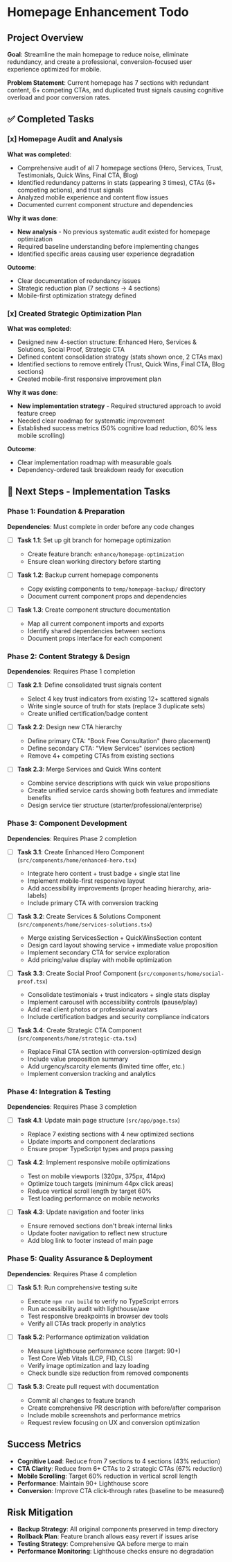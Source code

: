 # Homepage Enhancement Todo

## Project Overview
**Goal**: Streamline the main homepage to reduce noise, eliminate redundancy, and create a professional, conversion-focused user experience optimized for mobile.

**Problem Statement**: Current homepage has 7 sections with redundant content, 6+ competing CTAs, and duplicated trust signals causing cognitive overload and poor conversion rates.

## ✅ Completed Tasks

### [x] Homepage Audit and Analysis
**What was completed**: 
- Comprehensive audit of all 7 homepage sections (Hero, Services, Trust, Testimonials, Quick Wins, Final CTA, Blog)
- Identified redundancy patterns in stats (appearing 3 times), CTAs (6+ competing actions), and trust signals
- Analyzed mobile experience and content flow issues
- Documented current component structure and dependencies

**Why it was done**: 
- **New analysis** - No previous systematic audit existed for homepage optimization
- Required baseline understanding before implementing changes
- Identified specific areas causing user experience degradation

**Outcome**: 
- Clear documentation of redundancy issues
- Strategic reduction plan (7 sections → 4 sections)
- Mobile-first optimization strategy defined

### [x] Created Strategic Optimization Plan
**What was completed**:
- Designed new 4-section structure: Enhanced Hero, Services & Solutions, Social Proof, Strategic CTA
- Defined content consolidation strategy (stats shown once, 2 CTAs max)
- Identified sections to remove entirely (Trust, Quick Wins, Final CTA, Blog sections)
- Created mobile-first responsive improvement plan

**Why it was done**:
- **New implementation strategy** - Required structured approach to avoid feature creep
- Needed clear roadmap for systematic improvement
- Established success metrics (50% cognitive load reduction, 60% less mobile scrolling)

**Outcome**:
- Clear implementation roadmap with measurable goals
- Dependency-ordered task breakdown ready for execution

## 🚀 Next Steps - Implementation Tasks

### Phase 1: Foundation & Preparation
**Dependencies**: Must complete in order before any code changes

- [ ] **Task 1.1**: Set up git branch for homepage optimization
  - Create feature branch: `enhance/homepage-optimization`
  - Ensure clean working directory before starting

- [ ] **Task 1.2**: Backup current homepage components
  - Copy existing components to `temp/homepage-backup/` directory
  - Document current component props and dependencies

- [ ] **Task 1.3**: Create component structure documentation
  - Map all current component imports and exports
  - Identify shared dependencies between sections
  - Document props interface for each component

### Phase 2: Content Strategy & Design
**Dependencies**: Requires Phase 1 completion

- [ ] **Task 2.1**: Define consolidated trust signals content
  - Select 4 key trust indicators from existing 12+ scattered signals
  - Write single source of truth for stats (replace 3 duplicate sets)
  - Create unified certification/badge content

- [ ] **Task 2.2**: Design new CTA hierarchy
  - Define primary CTA: "Book Free Consultation" (hero placement)
  - Define secondary CTA: "View Services" (services section)
  - Remove 4+ competing CTAs from existing sections

- [ ] **Task 2.3**: Merge Services and Quick Wins content
  - Combine service descriptions with quick win value propositions
  - Create unified service cards showing both features and immediate benefits
  - Design service tier structure (starter/professional/enterprise)

### Phase 3: Component Development
**Dependencies**: Requires Phase 2 completion

- [ ] **Task 3.1**: Create Enhanced Hero Component (`src/components/home/enhanced-hero.tsx`)
  - Integrate hero content + trust badge + single stat line
  - Implement mobile-first responsive layout
  - Add accessibility improvements (proper heading hierarchy, aria-labels)
  - Include primary CTA with conversion tracking

- [ ] **Task 3.2**: Create Services & Solutions Component (`src/components/home/services-solutions.tsx`)
  - Merge existing ServicesSection + QuickWinsSection content
  - Design card layout showing service + immediate value proposition
  - Implement secondary CTA for service exploration
  - Add pricing/value display with mobile optimization

- [ ] **Task 3.3**: Create Social Proof Component (`src/components/home/social-proof.tsx`)
  - Consolidate testimonials + trust indicators + single stats display
  - Implement carousel with accessibility controls (pause/play)
  - Add real client photos or professional avatars
  - Include certification badges and security compliance indicators

- [ ] **Task 3.4**: Create Strategic CTA Component (`src/components/home/strategic-cta.tsx`)
  - Replace Final CTA section with conversion-optimized design
  - Include value proposition summary
  - Add urgency/scarcity elements (limited time offer, etc.)
  - Implement conversion tracking and analytics

### Phase 4: Integration & Testing
**Dependencies**: Requires Phase 3 completion

- [ ] **Task 4.1**: Update main page structure (`src/app/page.tsx`)
  - Replace 7 existing sections with 4 new optimized sections
  - Update imports and component declarations
  - Ensure proper TypeScript types and props passing

- [ ] **Task 4.2**: Implement responsive mobile optimizations
  - Test on mobile viewports (320px, 375px, 414px)
  - Optimize touch targets (minimum 44px click areas)
  - Reduce vertical scroll length by target 60%
  - Test loading performance on mobile networks

- [ ] **Task 4.3**: Update navigation and footer links
  - Ensure removed sections don't break internal links
  - Update footer navigation to reflect new structure
  - Add blog link to footer instead of main page

### Phase 5: Quality Assurance & Deployment
**Dependencies**: Requires Phase 4 completion

- [ ] **Task 5.1**: Run comprehensive testing suite
  - Execute `npm run build` to verify no TypeScript errors
  - Run accessibility audit with lighthouse/axe
  - Test responsive breakpoints in browser dev tools
  - Verify all CTAs track properly in analytics

- [ ] **Task 5.2**: Performance optimization validation
  - Measure Lighthouse performance score (target: 90+)
  - Test Core Web Vitals (LCP, FID, CLS)
  - Verify image optimization and lazy loading
  - Check bundle size reduction from removed components

- [ ] **Task 5.3**: Create pull request with documentation
  - Commit all changes to feature branch
  - Create comprehensive PR description with before/after comparison
  - Include mobile screenshots and performance metrics
  - Request review focusing on UX and conversion optimization

## Success Metrics
- **Cognitive Load**: Reduce from 7 sections to 4 sections (43% reduction)
- **CTA Clarity**: Reduce from 6+ CTAs to 2 strategic CTAs (67% reduction)
- **Mobile Scrolling**: Target 60% reduction in vertical scroll length
- **Performance**: Maintain 90+ Lighthouse score
- **Conversion**: Improve CTA click-through rates (baseline to be measured)

## Risk Mitigation
- **Backup Strategy**: All original components preserved in temp directory
- **Rollback Plan**: Feature branch allows easy revert if issues arise
- **Testing Strategy**: Comprehensive QA before merge to main
- **Performance Monitoring**: Lighthouse checks ensure no degradation